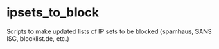 # ipsets_to_block
Scripts to make updated lists of IP sets to be blocked (spamhaus, SANS ISC, blocklist.de, etc.)
